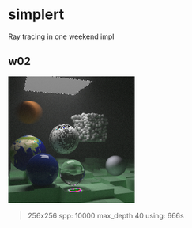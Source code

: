 # simplert

Ray tracing in one weekend impl

## w02

![w02 final scene](src/w02/screenshots/final_scene_spp10000.jpg)

> 256x256 spp: 10000 max_depth:40 using: 666s
